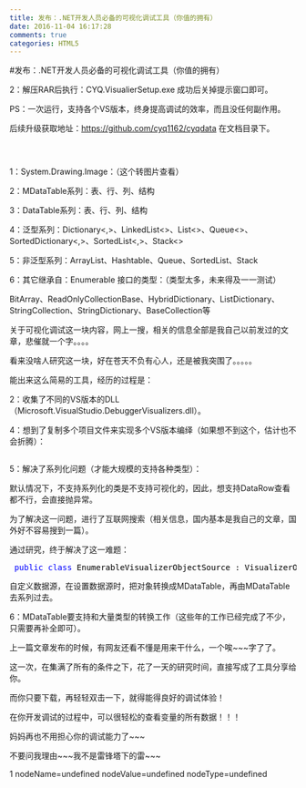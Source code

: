 ```yaml
---
title: 发布：.NET开发人员必备的可视化调试工具（你值的拥有）
date: 2016-11-04 16:17:28
comments: true
categories: HTML5
---
```


#发布：.NET开发人员必备的可视化调试工具（你值的拥有）
<p>2：解压RAR后执行：CYQ.VisualierSetup.exe 成功后关掉提示窗口即可。</p><p>PS：一次运行，支持各个VS版本，终身提高调试的效率，而且没任何副作用。</p><p>后续升级获取地址：<a href="https://github.com/cyq1162/cyqdata">https://github.com/cyq1162/cyqdata</a>&nbsp;在文档目录下。</p><p><img src="http://images2015.cnblogs.com/blog/17408/201611/17408-20161103161744627-1666873114.jpg" alt=""></p><p><img src="http://images2015.cnblogs.com/blog/17408/201611/17408-20161103162908893-167558614.jpg" alt=""></p><p><img src="http://images2015.cnblogs.com/blog/17408/201611/17408-20161103163309752-1636959613.jpg" alt=""></p><p>1：System.Drawing.Image：（这个转图片查看）</p><p>2：MDataTable系列：表、行、列、结构</p><p>3：DataTable系列：表、行、列、结构</p><p>4：泛型系列：Dictionary&lt;,&gt;、LinkedList&lt;&gt;、List&lt;&gt;、Queue&lt;&gt;、SortedDictionary&lt;,&gt;、SortedList&lt;,&gt;、Stack&lt;&gt;</p><p>5：非泛型系列：ArrayList、Hashtable、Queue、SortedList、Stack</p><p>6：其它继承自：Enumerable 接口的类型：（类型太多，未来得及一一测试）</p><p>BitArray、ReadOnlyCollectionBase、HybridDictionary、ListDictionary、StringCollection、StringDictionary、BaseCollection等</p><p>关于可视化调试这一块内容，网上一搜，相关的信息全部是我自己以前发过的文章，悲催就一个字。。。。</p><p>看来没啥人研究这一块，好在苍天不负有心人，还是被我突围了。。。。。</p><p>能出来这么简易的工具，经历的过程是：</p><p>2：收集了不同的VS版本的DLL（Microsoft.VisualStudio.DebuggerVisualizers.dll）。</p><p>4：想到了复制多个项目文件来实现多个VS版本编绎（如果想不到这个，估计也不会折腾）：</p><p><img src="http://images2015.cnblogs.com/blog/17408/201611/17408-20161103165228674-121127696.jpg" alt=""></p><p>5：解决了系列化问题（才能大规模的支持各种类型）：</p><p>默认情况下，不支持系列化的类是不支持可视化的，因此，想支持DataRow查看都不行，会直接抛异常。</p><p>为了解决这一问题，进行了互联网搜索（相关信息，国内基本是我自己的文章，国外好不容易搜到一篇）。</p><p>通过研究，终于解决了这一难题：</p><div class="cnblogs_code"> <pre> <span style="color: #0000ff;">public</span> <span style="color: #0000ff;">class</span><span style="color: #000000;"> EnumerableVisualizerObjectSource : VisualizerObjectSource     {         </span><span style="color: #0000ff;">public</span> <span style="color: #0000ff;">override</span> <span style="color: #0000ff;">void</span> GetData(<span style="color: #0000ff;">object</span><span style="color: #000000;"> target, System.IO.Stream outgoingData)         {             </span><span style="color: #0000ff;">if</span> (target <span style="color: #0000ff;">is</span><span style="color: #000000;"> NameObjectCollectionBase)             {                 target </span>= MDataTable.CreateFrom(target <span style="color: #0000ff;">as</span><span style="color: #000000;"> NameObjectCollectionBase);             }             </span><span style="color: #0000ff;">else</span><span style="color: #000000;">             {                 target </span>= MDataTable.CreateFrom(target <span style="color: #0000ff;">as</span><span style="color: #000000;"> IEnumerable);             }             </span><span style="color: #0000ff;">base</span><span style="color: #000000;">.GetData(target, outgoingData);         }     }</span></pre> </div><p>自定义数据源，在设置数据源时，把对象转换成MDataTable，再由MDataTable去系列过去。</p><p>6：MDataTable要支持和大量类型的转换工作（这些年的工作已经完成了不少，只需要再补全即可）。</p><p>上一篇文章发布的时候，有网友还看不懂是用来干什么，一个唉~~~字了了。</p><p>这一次，在集满了所有的条件之下，花了一天的研究时间，直接写成了工具分享给你。</p><p>而你只要下载，再轻轻双击一下，就得能得良好的调试体验！</p><p>在你开发调试的过程中，可以很轻松的查看变量的所有数据！！！</p><p>妈妈再也不用担心你的调试能力了~~~</p><p>不要问我理由~~~我不是雷锋塔下的雷~~~</p>1 nodeName=undefined nodeValue=undefined nodeType=undefined
